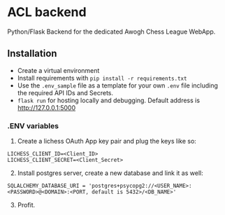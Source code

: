 # ACL backend
Python/Flask Backend for the dedicated Awogh Chess League WebApp.

## Installation
- Create a virtual environment
- Install requirements with `pip install -r requirements.txt`
- Use the `.env_sample` file as a template for your own `.env` file including the required API IDs and Secrets.
- `flask run` for hosting locally and debugging. Default address is http://127.0.0.1:5000

### .ENV variables
1. Create a lichess OAuth App key pair and plug the keys like so:
```
LICHESS_CLIENT_ID=<Client_ID>
LICHESS_CLIENT_SECRET=<Client_Secret>
```

2. Install postgres server, create a new database and link it as well:
```
SQLALCHEMY_DATABASE_URI = 'postgres+psycopg2://<USER_NAME>:<PASSWORD>@<DOMAIN>:<PORT, default is 5432>/<DB_NAME>'
```

3. Profit.

